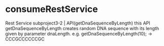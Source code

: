 # consumeRestService
Rest Service subproject3-2 |  API(getDnaSequenceByLength)
this API getDnaSequenceByLength creates random DNA sequence with its length given by parameter dnaLength.
e.g. getDnaSequenceByLength(10); -> CCCGCCCCCCGC
